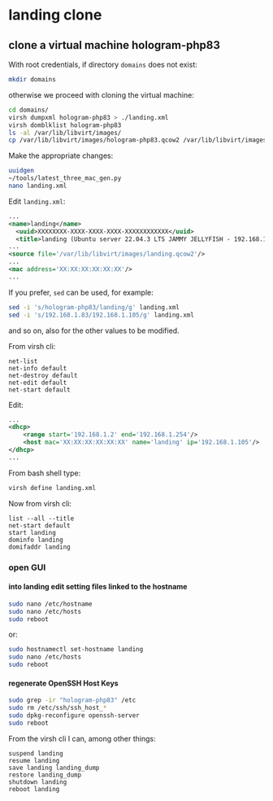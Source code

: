 # landing clone

## clone a virtual machine hologram-php83

With root credentials, if directory `domains` does not exist:

```bash
mkdir domains
```

otherwise we proceed with cloning the virtual machine:

```bash
cd domains/
virsh dumpxml hologram-php83 > ./landing.xml
virsh domblklist hologram-php83
ls -al /var/lib/libvirt/images/
cp /var/lib/libvirt/images/hologram-php83.qcow2 /var/lib/libvirt/images/landing.qcow2
```

Make the appropriate changes:

```bash
uuidgen
~/tools/latest_three_mac_gen.py
nano landing.xml
```

Edit `landing.xml`:

```xml
...
<name>landing</name>
  <uuid>XXXXXXXX-XXXX-XXXX-XXXX-XXXXXXXXXXXX</uuid>
  <title>landing (Ubuntu server 22.04.3 LTS JAMMY JELLYFISH - 192.168.1.105)</title>
...
<source file='/var/lib/libvirt/images/landing.qcow2'/>
...
<mac address='XX:XX:XX:XX:XX:XX'/>
...
```

If you prefer, `sed` can be used, for example:

```bash
sed -i 's/hologram-php83/landing/g' landing.xml
sed -i 's/192.168.1.83/192.168.1.105/g' landing.xml
```

and so on, also for the other values to be modified.

From virsh cli:

```shell
net-list
net-info default
net-destroy default
net-edit default
net-start default
```

Edit:

```xml
...
<dhcp>
    <range start='192.168.1.2' end='192.168.1.254'/>
    <host mac='XX:XX:XX:XX:XX:XX' name='landing' ip='192.168.1.105'/>
</dhcp>
...
```

From bash shell type:

```bash
virsh define landing.xml
```

Now from virsh cli:

```shell
list --all --title
net-start default
start landing
dominfo landing
domifaddr landing
```

### open GUI

#### into landing edit setting files linked to the hostname

```bash
sudo nano /etc/hostname
sudo nano /etc/hosts
sudo reboot
```

or:

```bash
sudo hostnamectl set-hostname landing
sudo nano /etc/hosts
sudo reboot
```

#### regenerate OpenSSH Host Keys

```bash
sudo grep -ir "hologram-php83" /etc
sudo rm /etc/ssh/ssh_host_*
sudo dpkg-reconfigure openssh-server
sudo reboot
```

From the virsh cli I can, among other things:

```shell
suspend landing
resume landing
save landing landing_dump
restore landing_dump
shutdown landing
reboot landing
```
